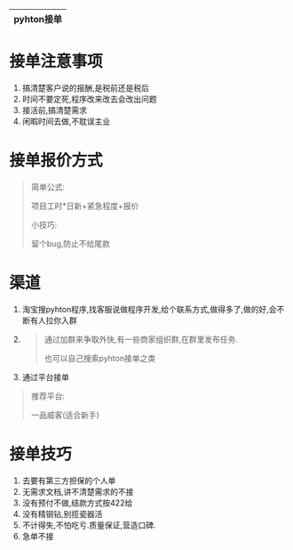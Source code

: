 | pyhton接单 |
| :--------: |



# 接单注意事项

1. 搞清楚客户说的报酬,是税前还是税后
2. 时间不要定死,程序改来改去会改出问题
3. 接活前,搞清楚需求
4. 闲暇时间去做,不耽误主业

# 接单报价方式

> 简单公式:
>
> 项目工时*日新+紧急程度+报价
>
> 小技巧:
>
> 留个bug,防止不给尾款



# 渠道

1. 淘宝搜pyhton程序,找客服说做程序开发,给个联系方式,做得多了,做的好,会不断有人拉你入群

2. >  通过加群来争取外快,有一些商家组织群,在群里发布任务.
	>
	> 也可以自己搜索pyhton接单之类

3. 通过平台接单

> 推荐平台:
>
> 一品威客(适合新手)

# 接单技巧

1. 去要有第三方担保的个人单
2. 无需求文档,讲不清楚需求的不接
3. 没有预付不做,结款方式按422给
4. 没有精钢钻,别揽瓷器活
5. 不计得失,不怕吃亏.质量保证,营造口碑.
6. 急单不接


